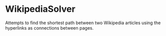 # WikipediaSolver
Attempts to find the shortest path between two Wikipedia articles using the hyperlinks as connections between pages.
